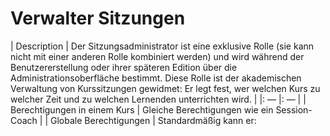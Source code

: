 # Verwalter Sitzungen

\| Description \| Der Sitzungsadministrator ist eine exklusive Rolle \(sie kann nicht mit einer anderen Rolle kombiniert werden\) und wird während der Benutzererstellung oder ihrer späteren Edition über die Administrationsoberfläche bestimmt. Diese Rolle ist der akademischen Verwaltung von Kurssitzungen gewidmet: Er legt fest, wer welchen Kurs zu welcher Zeit und zu welchen Lernenden unterrichten wird. \| \|: — \|: — \| \| Berechtigungen in einem Kurs \| Gleiche Berechtigungen wie ein Session-Coach \| \| Globale Berechtigungen \| Standardmäßig kann er:

